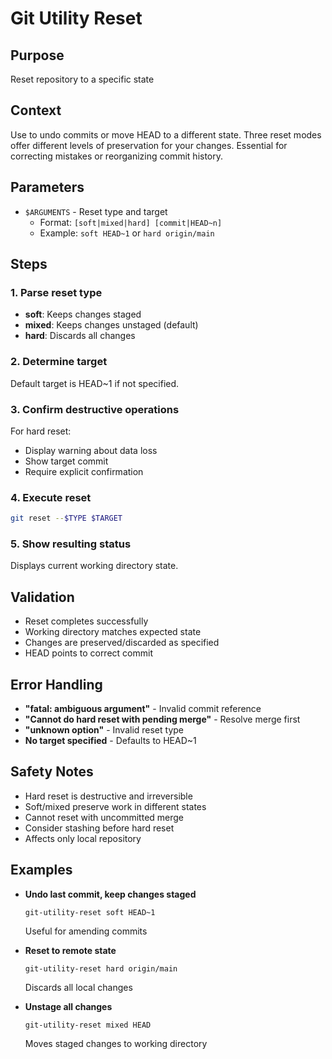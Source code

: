 # Git Utility Reset

## Purpose
Reset repository to a specific state

## Context
Use to undo commits or move HEAD to a different state. Three reset modes offer different levels of preservation for your changes. Essential for correcting mistakes or reorganizing commit history.

## Parameters
- `$ARGUMENTS` - Reset type and target
  - Format: `[soft|mixed|hard] [commit|HEAD~n]`
  - Example: `soft HEAD~1` or `hard origin/main`

## Steps

### 1. Parse reset type
- **soft**: Keeps changes staged
- **mixed**: Keeps changes unstaged (default)
- **hard**: Discards all changes

### 2. Determine target
Default target is HEAD~1 if not specified.

### 3. Confirm destructive operations
For hard reset:
- Display warning about data loss
- Show target commit
- Require explicit confirmation

### 4. Execute reset
```bash
git reset --$TYPE $TARGET
```

### 5. Show resulting status
Displays current working directory state.

## Validation
- Reset completes successfully
- Working directory matches expected state
- Changes are preserved/discarded as specified
- HEAD points to correct commit

## Error Handling
- **"fatal: ambiguous argument"** - Invalid commit reference
- **"Cannot do hard reset with pending merge"** - Resolve merge first
- **"unknown option"** - Invalid reset type
- **No target specified** - Defaults to HEAD~1

## Safety Notes
- Hard reset is destructive and irreversible
- Soft/mixed preserve work in different states
- Cannot reset with uncommitted merge
- Consider stashing before hard reset
- Affects only local repository

## Examples
- **Undo last commit, keep changes staged**
  ```
  git-utility-reset soft HEAD~1
  ```
  Useful for amending commits

- **Reset to remote state**
  ```
  git-utility-reset hard origin/main
  ```
  Discards all local changes

- **Unstage all changes**
  ```
  git-utility-reset mixed HEAD
  ```
  Moves staged changes to working directory